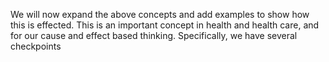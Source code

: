 We will now expand the above concepts and add examples to show how this is effected. This is an important concept in health and health care, and for our cause and effect based thinking. Specifically, we have several checkpoints